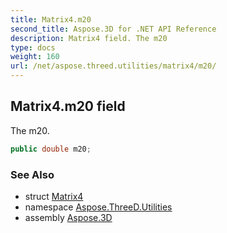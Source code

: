 ```yaml
---
title: Matrix4.m20
second_title: Aspose.3D for .NET API Reference
description: Matrix4 field. The m20
type: docs
weight: 160
url: /net/aspose.threed.utilities/matrix4/m20/
---
```

## Matrix4.m20 field

The m20.

```csharp
public double m20;
```

### See Also

* struct [Matrix4](../)
* namespace [Aspose.ThreeD.Utilities](../../matrix4/)
* assembly [Aspose.3D](../../../)


